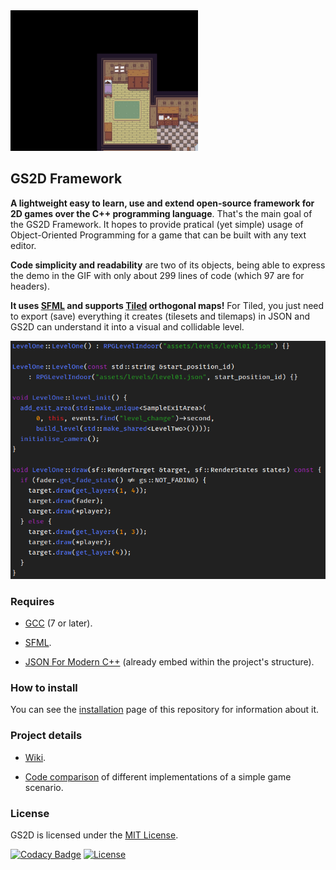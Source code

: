 <img src="assets/readme/example.gif" width=300/>

## GS2D Framework

**A lightweight easy to learn, use and extend open-source framework for 2D games
over the C++ programming language**. That's the main goal of the GS2D Framework.
It hopes to provide pratical (yet simple) usage of Object-Oriented Programming
for a game that can be built with any text editor.

**Code simplicity and readability** are two of its objects, being able to
express the demo in the GIF with only about 299 lines of code
(which 97 are for headers).

**It uses [SFML](https://www.sfml-dev.org) and supports
[Tiled](https://www.mapeditor.org/) orthogonal maps!** For Tiled, you just
need to export (save) everything it creates (tilesets and tilemaps) in JSON
and GS2D can understand it into a visual and collidable level.

![Code Example](assets/readme/code_example.png)

### Requires

  - [GCC](http://gcc.gnu.org) (7 or later).

  - [SFML](https://www.sfml-dev.org).

  - [JSON For Modern C++](https://github.com/nlohmann/json) (already embed within
  the project's structure).

### How to install

You can see the
[installation](https://github.com/murilobnt/gs2d/blob/master/.github/installation/installation.md)
page of this repository for information about it.

### Project details

  - [Wiki](https://github.com/murilobnt/gs2d/wiki).

  - [Code comparison](https://github.com/murilobnt/gs2d/blob/master/.github/comparison.md) of different implementations of a simple game scenario.

### License

GS2D is licensed under the [MIT License](https://github.com/murilobnt/gs2d/blob/master/LICENSE).

[![Codacy Badge](https://api.codacy.com/project/badge/Grade/02e6682822d149bf8e2e0472476f41ea)](https://www.codacy.com/manual/murilobnt/gs2d?utm_source=github.com&amp;utm_medium=referral&amp;utm_content=murilobnt/gs2d&amp;utm_campaign=Badge_Grade)
[![License](https://img.shields.io/:license-MIT-blue.svg)](https://github.com/murilobnt/gs2d/blob/master/LICENSE)
